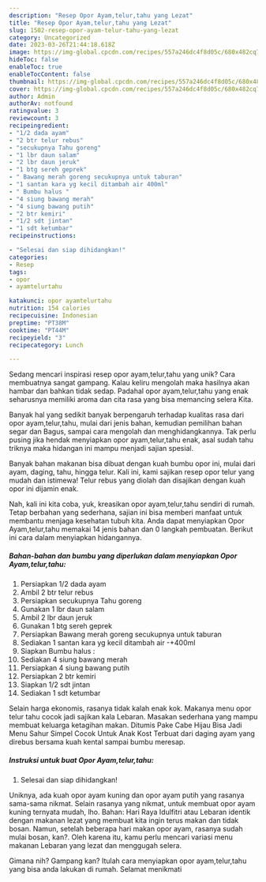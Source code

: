 ```yaml
---
description: "Resep Opor Ayam,telur,tahu yang Lezat"
title: "Resep Opor Ayam,telur,tahu yang Lezat"
slug: 1502-resep-opor-ayam-telur-tahu-yang-lezat
category: Uncategorized
date: 2023-03-26T21:44:18.618Z
image: https://img-global.cpcdn.com/recipes/557a246dc4f8d05c/680x482cq70/opor-ayamtelurtahu-foto-resep-utama.jpg
hideToc: false
enableToc: true
enableTocContent: false
thumbnail: https://img-global.cpcdn.com/recipes/557a246dc4f8d05c/680x482cq70/opor-ayamtelurtahu-foto-resep-utama.jpg
cover: https://img-global.cpcdn.com/recipes/557a246dc4f8d05c/680x482cq70/opor-ayamtelurtahu-foto-resep-utama.jpg
author: Admin
authorAv: notfound
ratingvalue: 3
reviewcount: 3
recipeingredient:
- "1/2 dada ayam"
- "2 btr telur rebus"
- "secukupnya Tahu goreng"
- "1 lbr daun salam"
- "2 lbr daun jeruk"
- "1 btg sereh geprek"
- " Bawang merah goreng secukupnya untuk taburan"
- "1 santan kara yg kecil ditambah air 400ml"
- " Bumbu halus "
- "4 siung bawang merah"
- "4 siung bawang putih"
- "2 btr kemiri"
- "1/2 sdt jintan"
- "1 sdt ketumbar"
recipeinstructions:

- "Selesai dan siap dihidangkan!"
categories:
- Resep
tags:
- opor
- ayamtelurtahu

katakunci: opor ayamtelurtahu 
nutrition: 154 calories
recipecuisine: Indonesian
preptime: "PT38M"
cooktime: "PT44M"
recipeyield: "3"
recipecategory: Lunch

---
```





Sedang mencari inspirasi resep opor ayam,telur,tahu yang unik? Cara membuatnya sangat gampang. Kalau keliru mengolah maka hasilnya akan hambar dan bahkan tidak sedap. Padahal opor ayam,telur,tahu yang enak seharusnya memiliki aroma dan cita rasa yang bisa memancing selera Kita.





Banyak hal yang sedikit banyak berpengaruh terhadap kualitas rasa dari opor ayam,telur,tahu, mulai dari jenis bahan, kemudian pemilihan bahan segar dan Bagus, sampai cara mengolah dan menghidangkannya. Tak perlu pusing jika hendak menyiapkan opor ayam,telur,tahu enak,      asal sudah tahu triknya maka hidangan ini mampu menjadi sajian spesial.














Banyak bahan makanan bisa dibuat dengan kuah bumbu opor ini, mulai dari ayam, daging, tahu, hingga telur. Kali ini, kami sajikan resep opor telur yang mudah dan istimewa! Telur rebus yang diolah dan disajikan dengan kuah opor ini dijamin enak.






Nah, kali ini kita coba, yuk, kreasikan opor ayam,telur,tahu sendiri di rumah. Tetap berbahan yang sederhana, sajian ini bisa memberi manfaat untuk membantu menjaga kesehatan tubuh kita. Anda dapat menyiapkan Opor Ayam,telur,tahu memakai 14 jenis bahan dan 0 langkah pembuatan. Berikut ini cara dalam menyiapkan hidangannya.

<!--inarticleads1-->

##### Bahan-bahan dan bumbu yang diperlukan dalam menyiapkan Opor Ayam,telur,tahu:

1. Persiapkan 1/2 dada ayam
1. Ambil 2 btr telur rebus
1. Persiapkan secukupnya Tahu goreng
1. Gunakan 1 lbr daun salam
1. Ambil 2 lbr daun jeruk
1. Gunakan 1 btg sereh geprek
1. Persiapkan  Bawang merah goreng secukupnya untuk taburan
1. Sediakan 1 santan kara yg kecil ditambah air -+400ml
1. Siapkan  Bumbu halus :
1. Sediakan 4 siung bawang merah
1. Persiapkan 4 siung bawang putih
1. Persiapkan 2 btr kemiri
1. Siapkan 1/2 sdt jintan
1. Sediakan 1 sdt ketumbar


Selain harga ekonomis, rasanya tidak kalah enak kok. Makanya menu opor telur tahu cocok jadi sajikan kala Lebaran. Masakan sederhana yang mampu membuat keluarga ketagihan makan. Ditumis Pake Cabe Hijau Bisa Jadi Menu Sahur Simpel Cocok Untuk Anak Kost Terbuat dari daging ayam yang direbus bersama kuah kental sampai bumbu meresap. 

<!--inarticleads2-->

##### Instruksi untuk buat Opor Ayam,telur,tahu:


1. Selesai dan siap dihidangkan!

Uniknya, ada kuah opor ayam kuning dan opor ayam putih yang rasanya sama-sama nikmat. Selain rasanya yang nikmat, untuk membuat opor ayam kuning ternyata mudah, lho. Bahan: Hari Raya Idulfitri atau Lebaran identik dengan makanan lezat yang membuat kita ingin terus makan dan tidak bosan. Namun, setelah beberapa hari makan opor ayam, rasanya sudah mulai bosan, kan?. Oleh karena itu, kamu perlu mencari variasi menu makanan Lebaran yang lezat dan menggugah selera. 

Gimana nih? Gampang kan? Itulah cara menyiapkan opor ayam,telur,tahu yang bisa anda lakukan di rumah. Selamat menikmati
